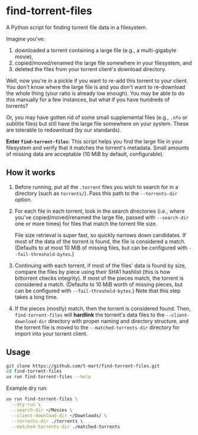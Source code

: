 # find-torrent-files

A Python script for finding torrent file data in a filesystem.

Imagine you've:

1. downloaded a torrent containing a large file (e.g., a multi-gigabyte movie),
2. copied/moved/renamed the large file somewhere in your filesystem, and
3. deleted the files from your torrent client's download directory.

Well, now you're in a pickle if you want to re-add this torrent to your client.
You don't know where the large file is and you don't want to re-download the
whole thing (your ratio is already low enough). You may be able to do this
manually for a few instances, but what if you have hundreds of torrents?

Or, you may have gotten rid of some small supplemental files (e.g., `.nfo` or
subtitle files) but still have the large file somewhere on your system. These
are tolerable to redownload (by our standards).

**Enter `find-torrent-files`**: This script helps you find the large file in
your filesystem and verify that it matches the torrent's metadata. Small amounts
of missing data are acceptable (10 MiB by default, configurable).

## How it works

1. Before running, put all the `.torrent` files you wish to search for in a
   directory (such as `torrents/`). Pass this path to the `--torrents-dir`
   option.

2. For each file in each torrent, look in the search directories (i.e., where
   you've copied/moved/renamed the large file, passed with `--search-dir` one or
   more times) for files that match the torrent file size.

   File size retrieval is super fast, so quickly narrows down candidates. If
   most of the data of the torrent is found, the file is considered a match.
   (Defaults to at most 10 MiB of missing files, but can be configured with
   `--fail-threshold-bytes`.)

3. Continuing with each torrent, if most of the files' data is found by size,
   compare the files by piece using their SHA1 hashlist (this is how bittorrent
   checks integrity). If most of the pieces match, the torrent is considered a
   match. (Defaults to 10 MiB worth of missing pieces, but can be configured
   with `--fail-threshold-bytes`.) Note that this step takes a long time.

4. If the pieces (mostly) match, then the torrent is considered found. Then,
   `find-torrent-files` will **hardlink** the torrent's data files to the
   `--client-download-dir` directory with proper naming and directory
   structure, and the torrent file is moved to the `--matched-torrents-dir`
   directory for import into your torrent client.

## Usage

```bash
git clone https://github.com/t-mart/find-torrent-files.git
cd find-torrent-files
uv run find-torrent-files --help
```

Example dry run:

```bash
uv run find-torrent-files \
  --dry-run \
  --search-dir ~/Movies \
  --client-download-dir ~/Downloads/ \
  --torrents-dir ./torrents \
  --matched-torrents-dir ./matched-torrents
```
